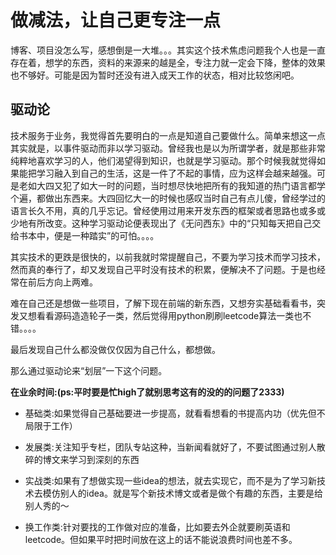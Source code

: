 # 做减法，让自己更专注一点

博客、项目没怎么写，感想倒是一大堆。。。其实这个技术焦虑问题我个人也是一直存在着，想学的东西，资料的来源来的越是全，专注力就一定会下降，整体的效果也不够好。可能是因为暂时还没有进入成天工作的状态，相对比较悠闲吧。

## 驱动论

技术服务于业务，我觉得首先要明白的一点是知道自己要做什么。简单来想这一点其实就是，以事件驱动而非以学习驱动。曾经我也是以为所谓学者，就是那些非常纯粹地喜欢学习的人，他们渴望得到知识，也就是学习驱动。那个时候我就觉得如果能把学习融入到自己的生活，这是一件了不起的事情，应为这样会越来越强。可是老如大四又犯了如大一时的问题，当时想尽快地把所有的我知道的热门语言都学个遍，都做出东西来。大四回忆大一的时候也感叹当时自己有点儿傻，曾经学过的语言长久不用，真的几乎忘记。曾经使用过用来开发东西的框架或者思路也或多或少地有所改变。这种学习驱动论便表现出了《无问西东》中的“只知每天把自己交给书本中，便是一种踏实”的可怕。。。。

其实技术的更跌是很快的，以前我就时常提醒自己，不要为学习技术而学习技术，然而真的奉行了，却又发现自己平时没有技术的积累，便解决不了问题。于是也经常在前后方向上两难。

难在自己还是想做一些项目，了解下现在前端的新东西，又想夯实基础看看书，突发又想看看源码造造轮子一类，然后觉得用python刷刷leetcode算法一类也不错。。。。

最后发现自己什么都没做仅仅因为自己什么，都想做。

那么通过驱动论来“划层”一下这个问题。

**在业余时间:(ps:平时要是忙high了就别思考这有的没的的问题了2333)**

* 基础类:如果觉得自己基础要进一步提高，就看看想看的书提高内功（优先但不局限于工作）

* 发展类:关注知乎专栏，团队专站这种，当新闻看就好了，不要试图通过别人散碎的博文来学习到深刻的东西

* 实战类:如果有了想做实现一些idea的想法，就去实现它，而不是为了学习新技术去模仿别人的idea。就是写个新技术博文或者是做个有趣的东西，主要是给别人秀的～

* 换工作类:针对要找的工作做对应的准备，比如要去外企就要刷英语和leetcode。但如果平时把时间放在这上的话不能说浪费时间也差不多。
